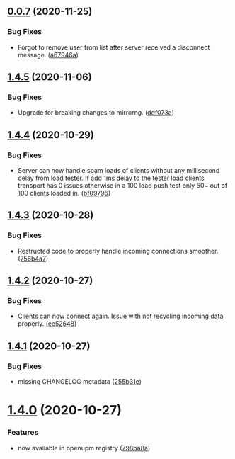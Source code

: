 ## [0.0.7](https://github.com/MirrorNG/IgnoranceNG/compare/v0.0.6...v0.0.7) (2020-11-25)


### Bug Fixes

* Forgot to remove user from list after server received a disconnect message. ([a67946a](https://github.com/MirrorNG/IgnoranceNG/commit/a67946a9e5f512c0a56a033927128a4428515456))

## [1.4.5](https://github.com/MirrorNG/IgnoranceNG/compare/v1.4.4...v1.4.5) (2020-11-06)


### Bug Fixes

* Upgrade for breaking changes to mirrorng. ([ddf073a](https://github.com/MirrorNG/IgnoranceNG/commit/ddf073ab71e9a9a85e41b4e8d2af7017ad25023a))

## [1.4.4](https://github.com/MirrorNG/IgnoranceNG/compare/v1.4.3...v1.4.4) (2020-10-29)


### Bug Fixes

* Server can now handle spam loads of clients without any millisecond delay from load tester. If add 1ms delay to the tester load clients transport has 0 issues otherwise in a 100 load push test only 60~ out of 100 clients loaded in. ([bf09796](https://github.com/MirrorNG/IgnoranceNG/commit/bf09796a8d37c30fb5e6885497a4433a30c83614))

## [1.4.3](https://github.com/MirrorNG/IgnoranceNG/compare/v1.4.2...v1.4.3) (2020-10-28)


### Bug Fixes

* Restructed code to properly handle incoming connections smoother. ([756b4a7](https://github.com/MirrorNG/IgnoranceNG/commit/756b4a7a1a192f512b203427292ff2389677e61c))

## [1.4.2](https://github.com/MirrorNG/IgnoranceNG/compare/v1.4.1...v1.4.2) (2020-10-27)


### Bug Fixes

* Clients can now connect again. Issue with not recycling incoming data properly. ([ee52648](https://github.com/MirrorNG/IgnoranceNG/commit/ee5264824ee6a000bf1e18a65d9358e71137f2d0))

## [1.4.1](https://github.com/MirrorNG/IgnoranceNG/compare/v1.4.0...v1.4.1) (2020-10-27)


### Bug Fixes

* missing CHANGELOG metadata ([255b31e](https://github.com/MirrorNG/IgnoranceNG/commit/255b31e716d3728c5eba18997ab34a49ea3bcb18))

# [1.4.0](https://github.com/MirrorNG/IgnoranceNG/compare/v1.3.8...v1.4.0) (2020-10-27)


### Features

* now available in openupm registry ([798ba8a](https://github.com/MirrorNG/IgnoranceNG/commit/798ba8ae8392f686ce2124bc629f5de4d21e5d53))

